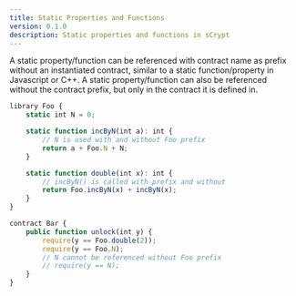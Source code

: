 ```yaml
---
title: Static Properties and Functions
version: 0.1.0
description: Static properties and functions in sCrypt
---
```


A static property/function can be referenced with contract name as prefix without an instantiated contract, similar to a static function/property in Javascript or C++. A static property/function can also be referenced without the contract prefix, but only in the contract it is defined in.

```javascript
library Foo {
    static int N = 0;

    static function incByN(int a): int {
        // N is used with and without Foo prefix
        return a + Foo.N + N;
    }

    static function double(int x): int {
        // incByN() is called with prefix and without
        return Foo.incByN(x) + incByN(x);
    }
}

contract Bar {
    public function unlock(int y) {
        require(y == Foo.double(2));
        require(y == Foo.N);
        // N cannot be referenced without Foo prefix
        // require(y == N);
    }
}
```

